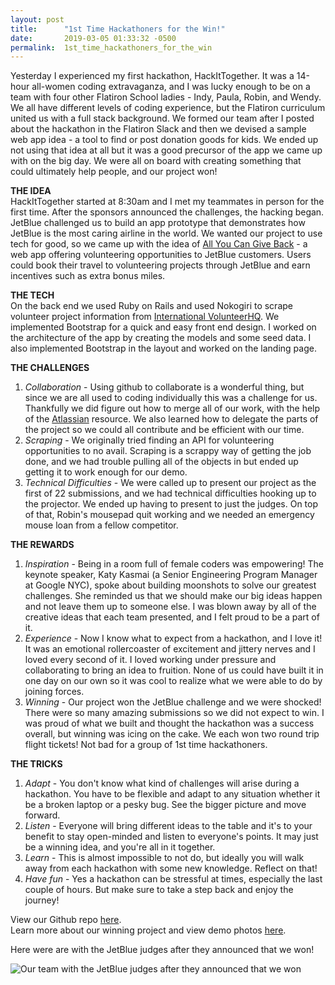 ```yaml
---
layout: post
title:      "1st Time Hackathoners for the Win!"
date:       2019-03-05 01:33:32 -0500
permalink:  1st_time_hackathoners_for_the_win
---
```



Yesterday I experienced my first hackathon, HackItTogether. It was a 14-hour all-women coding extravaganza, and I was lucky enough to be on a team with four other Flatiron School ladies - Indy, Paula, Robin, and Wendy. We all have different levels of coding experience, but the Flatiron curriculum united us with a full stack background. We formed our team after I posted about the hackathon in the Flatiron Slack and then we devised a sample web app idea - a tool to find or post donation goods for kids. We ended up not using that idea at all but it was a good precursor of the app we came up with on the big day. We were all on board with creating something that could ultimately help people, and our project won! 

**THE IDEA** <br>
HackItTogether started at 8:30am and I met my teammates in person for the first time. After the sponsors announced the challenges, the hacking began. JetBlue challenged us to build an app prototype that demonstrates how JetBlue is the most caring airline in the world. We wanted our project to use tech for good, so we came up with the idea of [All You Can Give Back](https://devpost.com/software/all-you-can-give-back) - a web app offering volunteering opportunities to JetBlue customers. Users could book their travel to volunteering projects through JetBlue and earn incentives such as extra bonus miles. 

**THE TECH** <br>
On the back end we used Ruby on Rails and used Nokogiri to scrape volunteer project information from [International VolunteerHQ](https://www.volunteerhq.org/). We implemented Bootstrap for a quick and easy front end design. I worked on the architecture of the app by creating the models and some seed data. I also implemented Bootstrap in the layout and worked on the landing page. 

**THE CHALLENGES** <br>
1.  *Collaboration* - Using github to collaborate is a wonderful thing, but since we are all used to coding individually this was a challenge for us. Thankfully we did figure out how to merge all of our work, with the help of the [Atlassian](https://www.atlassian.com/git/tutorials/syncing/git-pull) resource. We also learned how to delegate the parts of the project so we could all contribute and be efficient with our time. 
2.  *Scraping* - We originally tried finding an API for volunteering opportunities to no avail. Scraping is a scrappy way of getting the job done, and we had trouble pulling all of the objects in but ended up getting it to work enough for our demo. 
3.  *Technical Difficulties* - We were called up to present our project as the first of 22 submissions, and we had technical difficulties hooking up to the projector. We ended up having to present to just the judges. On top of that, Robin's mousepad quit working and we needed an emergency mouse loan from a fellow competitor. 

**THE REWARDS**
1. *Inspiration* - Being in a room full of female coders was empowering! The keynote speaker, Katy Kasmai (a Senior Engineering Program Manager at Google NYC), spoke about building moonshots to solve our greatest challenges. She reminded us that we should make our big ideas happen and not leave them up to someone else. I was blown away by all of the creative ideas that each team presented, and I felt proud to be a part of it. 
2. *Experience* - Now I know what to expect from a hackathon, and I love it! It was an emotional rollercoaster of excitement and jittery nerves and I loved every second of it. I loved working under pressure and collaborating to bring an idea to fruition. None of us could have built it in one day on our own so it was cool to realize what we were able to do by joining forces. 
3. *Winning* -  Our project won the JetBlue challenge and we were shocked! There were so many amazing submissions so we did not expect to win. I was proud of what we built and thought the hackathon was a success overall, but winning was icing on the cake. We each won two round trip flight tickets! Not bad for a group of 1st time hackathoners. 

**THE TRICKS**
1. *Adapt* - You don't know what kind of challenges will arise during a hackathon. You have to be flexible and adapt to any situation whether it be a broken laptop or a pesky bug. See the bigger picture and move forward. 
2. *Listen* - Everyone will bring different ideas to the table and it's to your benefit to stay open-minded and listen to everyone's points. It may just be a winning idea, and you're all in it together. 
3. *Learn* - This is almost impossible to not do, but ideally you will walk away from each hackathon with some new knowledge. Reflect on that! 
4. *Have fun* - Yes a hackathon can be stressful at times, especially the last couple of hours. But make sure to take a step back and enjoy the journey! 


View our Github repo [here](https://github.com/aellonk/hackittogether). <br>
Learn more about our winning project and view demo photos [here](https://devpost.com/software/all-you-can-give-back).

Here were are with the JetBlue judges after they announced that we won! 

![Our team with the JetBlue judges after they announced that we won](https://i.imgur.com/XQRPNvQl.jpg?1)

